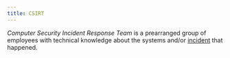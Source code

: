 ```yaml
---
title: CSIRT
---
```


_Computer Security Incident Response Team_ is a prearranged group of employees with technical knowledge about the systems and/or [incident](/private/cybersecurity/knowledge/pentesting/IR.md) that happened.
